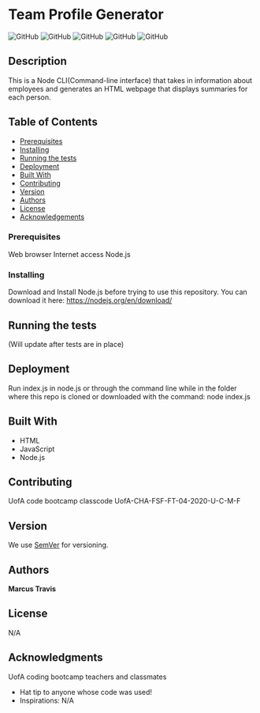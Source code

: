  
# Team Profile Generator

![GitHub](https://img.shields.io/github/repo-size/MarcusTravis/OOP-demo?style=plastic) ![GitHub](https://img.shields.io/github/last-commit/MarcusTravis/OOP-demo?style=plastic) ![GitHub](https://img.shields.io/github/languages/top/MarcusTravis/OOP-demo?style=plastic) ![GitHub](https://img.shields.io/github/license/MarcusTravis/OOP-demo?style=plastic) ![GitHub](https://img.shields.io/github/followers/MarcusTravis?style=social)

## Description

This is a Node CLI(Command-line interface) that takes in information about employees and generates an HTML webpage that displays summaries for each person.

## Table of Contents

* [Prerequisites](#prerequisites)
* [Installing](#Installing)
* [Running the tests](#running-the-tests)
* [Deployment](#deployment)
* [Built With](#built-with)
* [Contributing](#contributing)
* [Version](#version)
* [Authors](#authors)
* [License](#license)
* [Acknowledgements](#acknowledgements)

### Prerequisites

Web browser
Internet access
Node.js

### Installing

Download and Install Node.js before trying to use this repository. You can download it here: https://nodejs.org/en/download/


## Running the tests

(Will update after tests are in place)

## Deployment

Run index.js in node.js or through the command line while in the folder where this repo is cloned or downloaded with the command: node index.js

## Built With

* HTML<br>
* JavaScript<br>
* Node.js

## Contributing

UofA code bootcamp classcode UofA-CHA-FSF-FT-04-2020-U-C-M-F

## Version

We use [SemVer](http://semver.org/) for versioning.

## Authors

**Marcus Travis**

## License

N/A

## Acknowledgments

UofA coding bootcamp teachers and classmates
* Hat tip to anyone whose code was used!
* Inspirations: N/A
